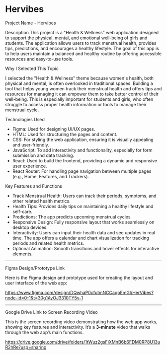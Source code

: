 # Hervibes

Project Name - Hervibes

Description
This project is a "Health & Wellness" web application designed to support the physical, mental, and emotional well-being of girls and students. The application allows users to track menstrual health, provides tips, predictions, and encourages a healthy lifestyle. The goal of this app is to help users maintain a balanced and healthy routine by offering accessible resources and easy-to-use tools.



Why I Selected This Topic

I selected the "Health & Wellness" theme because women's health, both physical and mental, is often overlooked in traditional spaces. Building a tool that helps young women track their menstrual health and offers tips and resources for managing it can empower them to take better control of their well-being. This is especially important for students and girls, who often struggle to access proper health information or tools to manage their menstrual cycle.



Technologies Used
- Figma: Used for designing UI/UX pages.
- HTML: Used for structuring the pages and content.
- CSS: For styling the web application, ensuring it is visually appealing and user-friendly.
- JavaScript: To add interactivity and functionality, especially for form submission and data tracking.
- React: Used to build the frontend, providing a dynamic and responsive user experience.
- React Router: For handling page navigation between multiple pages (e.g., Home, Features, and Trackers).




Key Features and Functions

- Track Menstrual Health: Users can track their periods, symptoms, and other related health metrics.
- Health Tips: Provides daily tips on maintaining a healthy lifestyle and self-care.
- Predictions: The app predicts upcoming menstrual cycles
- Responsive Design: Fully responsive layout that works seamlessly on desktop devices.
- Interactivity: Users can input their health data and see updates in real time. The app offers a calendar and chart visualization for tracking periods and related health metrics.
- Optional Animation: Smooth transitions and hover effects for interactive elements.
  
---





Figma Design/Prototype Link

Here is the Figma design and prototype used for creating the layout and user interface of the web app:

https://www.figma.com/design/DQwhaP0cfutmNCCaqoEmGl/HerVibes?node-id=0-1&t=30g1AyOJ3310TY5y-1



---
Google Drive Link to Screen Recording Video

This is the screen recording video demonstrating how the web app works, showing key features and interactivity. It’s a **3-minute** video that walks through the web app’s main functions.

https://drive.google.com/drive/folders/1tWuz2gsFiXMnB6b6FDM0RP8U13uR2hRe?usp=sharing





